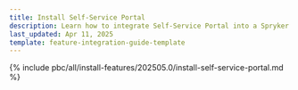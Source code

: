 ```yaml
---
title: Install Self-Service Portal
description: Learn how to integrate Self-Service Portal into a Spryker project
last_updated: Apr 11, 2025
template: feature-integration-guide-template
---
```


{% include pbc/all/install-features/202505.0/install-self-service-portal.md %} <!-- To edit, see /_includes/pbc/all/install-features/202505.0/install-self-service-portal.md -->